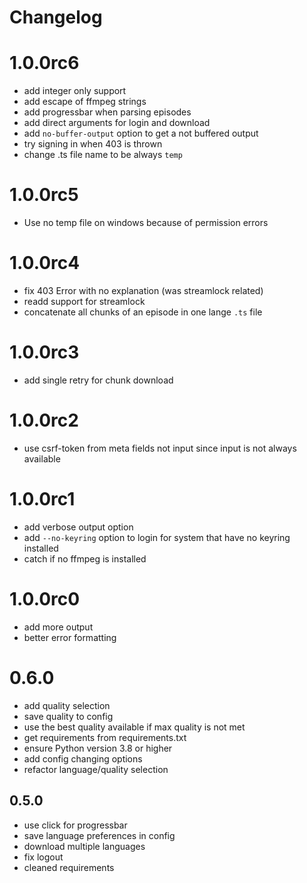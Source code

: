 # Changelog

# 1.0.0rc6
- add integer only support
- add escape of ffmpeg strings
- add progressbar when parsing episodes
- add direct arguments for login and download
- add `no-buffer-output` option to get a not buffered output
- try signing in when 403 is thrown
- change .ts file name to be always `temp`

# 1.0.0rc5
- Use no temp file on windows because of permission errors

# 1.0.0rc4
- fix 403 Error with no explanation (was streamlock related)
- readd support for streamlock
- concatenate all chunks of an episode in one lange `.ts` file

# 1.0.0rc3
- add single retry for chunk download

# 1.0.0rc2
- use csrf-token from meta fields not input since input is not always available

# 1.0.0rc1
- add verbose output option
- add `--no-keyring` option to login for system that have no keyring installed
- catch if no ffmpeg is installed

# 1.0.0rc0
- add more output
- better error formatting

# 0.6.0
- add quality selection
- save quality to config
- use the best quality available if max quality is not met
- get requirements from requirements.txt
- ensure Python version 3.8 or higher
- add config changing options
- refactor language/quality selection

## 0.5.0
- use click for progressbar
- save language preferences in config
- download multiple languages
- fix logout
- cleaned requirements

